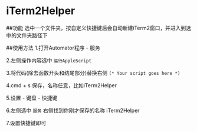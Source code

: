 # iTerm2Helper

##功能
选中一个文件夹，按自定义快捷键后会自动新建iTerm2窗口，并进入到选中的文件夹路径下

##使用方法
1.打开Automator程序 - 服务

2.左侧操作内容选中 `运行AppleScript`

3.将代码(除去函数开头和结尾部分)替换右侧  `(* Your script goes here *)` 

4.cmd + s 保存，名称任意，比如iTerm2Helper

5.设置 - 键盘 - 快捷键

6.左侧选中 `服务` 右侧找到你刚才保存的名称 iTerm2Helper

7.设置快捷键即可
